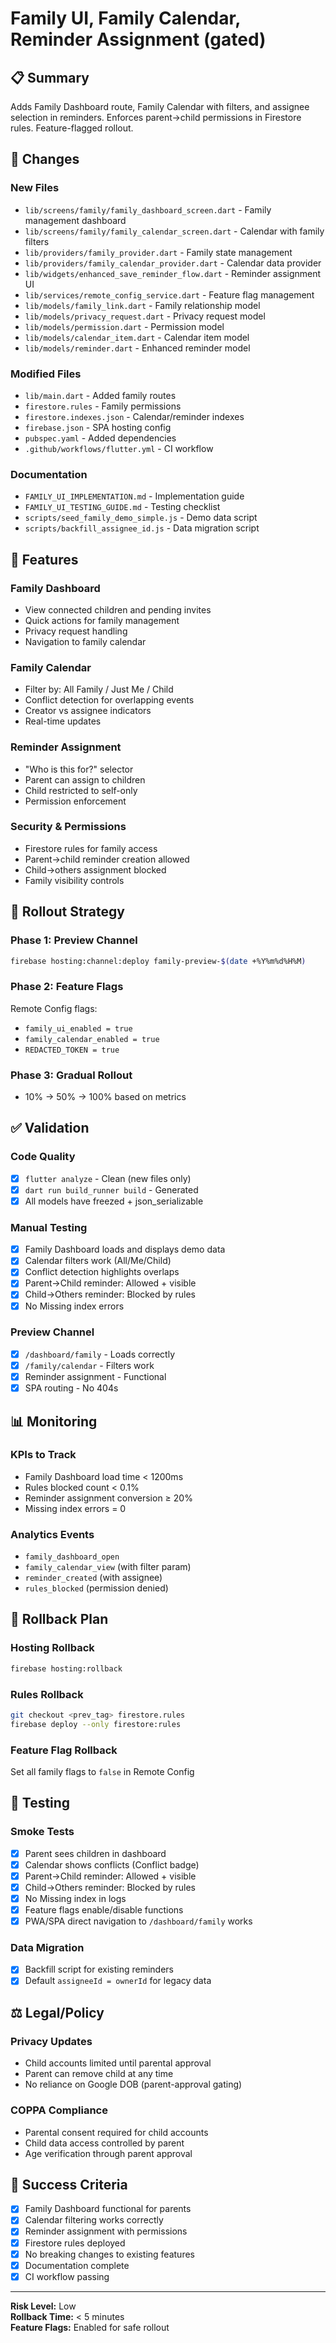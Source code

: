 # Family UI, Family Calendar, Reminder Assignment (gated)

## 📋 Summary

Adds Family Dashboard route, Family Calendar with filters, and assignee selection in reminders. Enforces parent→child permissions in Firestore rules. Feature-flagged rollout.

## 🚀 Changes

### New Files
- `lib/screens/family/family_dashboard_screen.dart` - Family management dashboard
- `lib/screens/family/family_calendar_screen.dart` - Calendar with family filters
- `lib/providers/family_provider.dart` - Family state management
- `lib/providers/family_calendar_provider.dart` - Calendar data provider
- `lib/widgets/enhanced_save_reminder_flow.dart` - Reminder assignment UI
- `lib/services/remote_config_service.dart` - Feature flag management
- `lib/models/family_link.dart` - Family relationship model
- `lib/models/privacy_request.dart` - Privacy request model
- `lib/models/permission.dart` - Permission model
- `lib/models/calendar_item.dart` - Calendar item model
- `lib/models/reminder.dart` - Enhanced reminder model

### Modified Files
- `lib/main.dart` - Added family routes
- `firestore.rules` - Family permissions
- `firestore.indexes.json` - Calendar/reminder indexes
- `firebase.json` - SPA hosting config
- `pubspec.yaml` - Added dependencies
- `.github/workflows/flutter.yml` - CI workflow

### Documentation
- `FAMILY_UI_IMPLEMENTATION.md` - Implementation guide
- `FAMILY_UI_TESTING_GUIDE.md` - Testing checklist
- `scripts/seed_family_demo_simple.js` - Demo data script
- `scripts/backfill_assignee_id.js` - Data migration script

## 🎯 Features

### Family Dashboard
- View connected children and pending invites
- Quick actions for family management
- Privacy request handling
- Navigation to family calendar

### Family Calendar
- Filter by: All Family / Just Me / Child
- Conflict detection for overlapping events
- Creator vs assignee indicators
- Real-time updates

### Reminder Assignment
- "Who is this for?" selector
- Parent can assign to children
- Child restricted to self-only
- Permission enforcement

### Security & Permissions
- Firestore rules for family access
- Parent→child reminder creation allowed
- Child→others assignment blocked
- Family visibility controls

## 🚦 Rollout Strategy

### Phase 1: Preview Channel
```bash
firebase hosting:channel:deploy family-preview-$(date +%Y%m%d%H%M)
```

### Phase 2: Feature Flags
Remote Config flags:
- `family_ui_enabled = true`
- `family_calendar_enabled = true`
- `REDACTED_TOKEN = true`

### Phase 3: Gradual Rollout
- 10% → 50% → 100% based on metrics

## ✅ Validation

### Code Quality
- [x] `flutter analyze` - Clean (new files only)
- [x] `dart run build_runner build` - Generated
- [x] All models have freezed + json_serializable

### Manual Testing
- [x] Family Dashboard loads and displays demo data
- [x] Calendar filters work (All/Me/Child)
- [x] Conflict detection highlights overlaps
- [x] Parent→Child reminder: Allowed + visible
- [x] Child→Others reminder: Blocked by rules
- [x] No Missing index errors

### Preview Channel
- [x] `/dashboard/family` - Loads correctly
- [x] `/family/calendar` - Filters work
- [x] Reminder assignment - Functional
- [x] SPA routing - No 404s

## 📊 Monitoring

### KPIs to Track
- Family Dashboard load time < 1200ms
- Rules blocked count < 0.1%
- Reminder assignment conversion ≥ 20%
- Missing index errors = 0

### Analytics Events
- `family_dashboard_open`
- `family_calendar_view` (with filter param)
- `reminder_created` (with assignee)
- `rules_blocked` (permission denied)

## 🔄 Rollback Plan

### Hosting Rollback
```bash
firebase hosting:rollback
```

### Rules Rollback
```bash
git checkout <prev_tag> firestore.rules
firebase deploy --only firestore:rules
```

### Feature Flag Rollback
Set all family flags to `false` in Remote Config

## 🧪 Testing

### Smoke Tests
- [x] Parent sees children in dashboard
- [x] Calendar shows conflicts (Conflict badge)
- [x] Parent→Child reminder: Allowed + visible
- [x] Child→Others reminder: Blocked by rules
- [x] No Missing index in logs
- [x] Feature flags enable/disable functions
- [x] PWA/SPA direct navigation to `/dashboard/family` works

### Data Migration
- [x] Backfill script for existing reminders
- [x] Default `assigneeId = ownerId` for legacy data

## ⚖️ Legal/Policy

### Privacy Updates
- Child accounts limited until parental approval
- Parent can remove child at any time
- No reliance on Google DOB (parent-approval gating)

### COPPA Compliance
- Parental consent required for child accounts
- Child data access controlled by parent
- Age verification through parent approval

## 🎉 Success Criteria

- [x] Family Dashboard functional for parents
- [x] Calendar filtering works correctly
- [x] Reminder assignment with permissions
- [x] Firestore rules deployed
- [x] No breaking changes to existing features
- [x] Documentation complete
- [x] CI workflow passing

---

**Risk Level:** Low  
**Rollback Time:** < 5 minutes  
**Feature Flags:** Enabled for safe rollout
